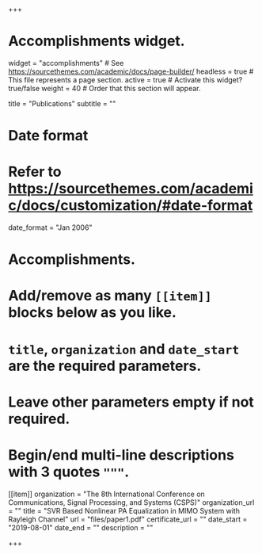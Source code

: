 +++
# Accomplishments widget.
widget = "accomplishments"  # See https://sourcethemes.com/academic/docs/page-builder/
headless = true  # This file represents a page section.
active = true  # Activate this widget? true/false
weight = 40  # Order that this section will appear.

title = "Publications"
subtitle = ""

# Date format
#   Refer to https://sourcethemes.com/academic/docs/customization/#date-format
date_format = "Jan 2006"

# Accomplishments.
#   Add/remove as many `[[item]]` blocks below as you like.
#   `title`, `organization` and `date_start` are the required parameters.
#   Leave other parameters empty if not required.
#   Begin/end multi-line descriptions with 3 quotes `"""`.
  
[[item]]
  organization = "The 8th International Conference on Communications, Signal Processing, and Systems (CSPS)"
  organization_url = ""
  title = "SVR Based Nonlinear PA Equalization in MIMO System with Rayleigh Channel"
  url = "files/paper1.pdf"
  certificate_url = ""
  date_start = "2019-08-01"
  date_end = ""
  description = ""
  

+++
